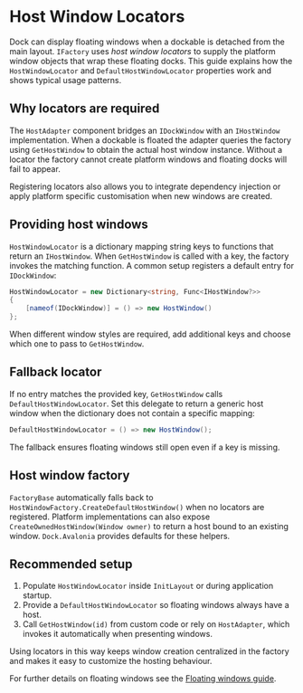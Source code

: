 # Host Window Locators

Dock can display floating windows when a dockable is detached from the main layout.
`IFactory` uses *host window locators* to supply the platform window objects
that wrap these floating docks. This guide explains how the `HostWindowLocator`
and `DefaultHostWindowLocator` properties work and shows typical usage patterns.

## Why locators are required

The `HostAdapter` component bridges an `IDockWindow` with an `IHostWindow`
implementation. When a dockable is floated the adapter queries the factory using
`GetHostWindow` to obtain the actual host window instance. Without a locator the
factory cannot create platform windows and floating docks will fail to appear.

Registering locators also allows you to integrate dependency injection or apply
platform specific customisation when new windows are created.

## Providing host windows

`HostWindowLocator` is a dictionary mapping string keys to functions that return
an `IHostWindow`. When `GetHostWindow` is called with a key, the factory invokes
the matching function. A common setup registers a default entry for
`IDockWindow`:

```csharp
HostWindowLocator = new Dictionary<string, Func<IHostWindow?>>
{
    [nameof(IDockWindow)] = () => new HostWindow()
};
```

When different window styles are required, add additional keys and choose which
one to pass to `GetHostWindow`.

## Fallback locator

If no entry matches the provided key, `GetHostWindow` calls
`DefaultHostWindowLocator`. Set this delegate to return a generic host window
when the dictionary does not contain a specific mapping:

```csharp
DefaultHostWindowLocator = () => new HostWindow();
```

The fallback ensures floating windows still open even if a key is missing.

## Host window factory

`FactoryBase` automatically falls back to `HostWindowFactory.CreateDefaultHostWindow()`
when no locators are registered. Platform implementations can also expose
`CreateOwnedHostWindow(Window owner)` to return a host bound to an existing
window. `Dock.Avalonia` provides defaults for these helpers.

## Recommended setup

1. Populate `HostWindowLocator` inside `InitLayout` or during application
   startup.
2. Provide a `DefaultHostWindowLocator` so floating windows always have a host.
3. Call `GetHostWindow(id)` from custom code or rely on `HostAdapter`, which
   invokes it automatically when presenting windows.

Using locators in this way keeps window creation centralized in the factory and
makes it easy to customize the hosting behaviour.

For further details on floating windows see the [Floating windows guide](dock-windows.md).
